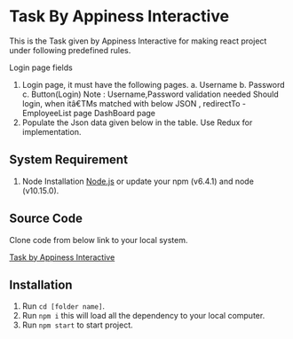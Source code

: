 # Task By Appiness Interactive

This is the Task given by Appiness Interactive for making react project under following predefined rules.

Login page fields
1. Login page, it must have the following pages.
a. Username
b. Password
c. Button(Login)
Note :
Username,Password validation needed
Should login, when itâ€TMs matched with below JSON , redirectTo - EmployeeList page
DashBoard page
1. Populate the Json data given below in the table.
Use Redux for implementation.


## System Requirement

1. Node Installation [Node.js](https://nodejs.org/en/download/) or update your npm (v6.4.1) and node (v10.15.0).

## Source Code

Clone code from below link to your local system.

[Task by Appiness Interactive](https://github.com/Im-Goutham/appiness_challenge)

## Installation

1. Run `cd [folder name]`.
2. Run `npm i` this will load all the dependency to your local computer.
4. Run `npm start` to start project.
